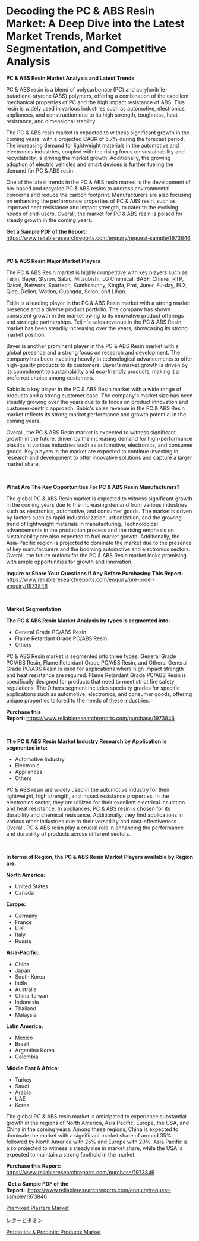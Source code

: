<p><h1>Decoding the PC & ABS Resin Market: A Deep Dive into the Latest Market Trends, Market Segmentation, and Competitive Analysis</h1></p><p><strong>PC & ABS Resin Market Analysis and Latest Trends</strong></p>
<p><p>PC & ABS resin is a blend of polycarbonate (PC) and acrylonitrile-butadiene-styrene (ABS) polymers, offering a combination of the excellent mechanical properties of PC and the high impact resistance of ABS. This resin is widely used in various industries such as automotive, electronics, appliances, and construction due to its high strength, toughness, heat resistance, and dimensional stability.</p><p>The PC & ABS resin market is expected to witness significant growth in the coming years, with a projected CAGR of 5.7% during the forecast period. The increasing demand for lightweight materials in the automotive and electronics industries, coupled with the rising focus on sustainability and recyclability, is driving the market growth. Additionally, the growing adoption of electric vehicles and smart devices is further fueling the demand for PC & ABS resin.</p><p>One of the latest trends in the PC & ABS resin market is the development of bio-based and recycled PC & ABS resins to address environmental concerns and reduce the carbon footprint. Manufacturers are also focusing on enhancing the performance properties of PC & ABS resin, such as improved heat resistance and impact strength, to cater to the evolving needs of end-users. Overall, the market for PC & ABS resin is poised for steady growth in the coming years.</p></p>
<p><strong>Get a Sample PDF of the Report:&nbsp;</strong> <a href="https://www.reliableresearchreports.com/enquiry/request-sample/1973846">https://www.reliableresearchreports.com/enquiry/request-sample/1973846</a></p>
<p>&nbsp;</p>
<p><strong>PC & ABS Resin Major Market Players</strong></p>
<p><p>The PC & ABS Resin market is highly competitive with key players such as Teijin, Bayer, Styron, Sabic, Mitsubishi, LG Chemical, BASF, Chimei, RTP, Daicel, Network, Spartech, Kumhosunny, Kingfa, Pret, Juner, Fu-day, FLX, Qide, Dellon, Wotlon, Guangda, Selon, and Lihan.</p><p>Teijin is a leading player in the PC & ABS Resin market with a strong market presence and a diverse product portfolio. The company has shown consistent growth in the market owing to its innovative product offerings and strategic partnerships. Teijin's sales revenue in the PC & ABS Resin market has been steadily increasing over the years, showcasing its strong market position.</p><p>Bayer is another prominent player in the PC & ABS Resin market with a global presence and a strong focus on research and development. The company has been investing heavily in technological advancements to offer high-quality products to its customers. Bayer's market growth is driven by its commitment to sustainability and eco-friendly products, making it a preferred choice among customers.</p><p>Sabic is a key player in the PC & ABS Resin market with a wide range of products and a strong customer base. The company's market size has been steadily growing over the years due to its focus on product innovation and customer-centric approach. Sabic's sales revenue in the PC & ABS Resin market reflects its strong market performance and growth potential in the coming years.</p><p>Overall, the PC & ABS Resin market is expected to witness significant growth in the future, driven by the increasing demand for high-performance plastics in various industries such as automotive, electronics, and consumer goods. Key players in the market are expected to continue investing in research and development to offer innovative solutions and capture a larger market share.</p></p>
<p>&nbsp;</p>
<p><strong>What Are The Key Opportunities For PC & ABS Resin Manufacturers?</strong></p>
<p><p>The global PC & ABS Resin market is expected to witness significant growth in the coming years due to the increasing demand from various industries such as electronics, automotive, and consumer goods. The market is driven by factors such as rapid industrialization, urbanization, and the growing trend of lightweight materials in manufacturing. Technological advancements in the production process and the rising emphasis on sustainability are also expected to fuel market growth. Additionally, the Asia-Pacific region is projected to dominate the market due to the presence of key manufacturers and the booming automotive and electronics sectors. Overall, the future outlook for the PC & ABS Resin market looks promising with ample opportunities for growth and innovation.</p></p>
<p><strong>Inquire or Share Your Questions If Any Before Purchasing This Report:</strong> <a href="https://www.reliableresearchreports.com/enquiry/pre-order-enquiry/1973846">https://www.reliableresearchreports.com/enquiry/pre-order-enquiry/1973846</a></p>
<p>&nbsp;</p>
<p><strong>Market Segmentation</strong></p>
<p><strong>The PC & ABS Resin Market Analysis by types is segmented into:</strong></p>
<p><ul><li>General Grade PC/ABS Resin</li><li>Flame Retardant Grade PC/ABS Resin</li><li>Others</li></ul></p>
<p><p>PC & ABS Resin market is segmented into three types: General Grade PC/ABS Resin, Flame Retardant Grade PC/ABS Resin, and Others. General Grade PC/ABS Resin is used for applications where high impact strength and heat resistance are required. Flame Retardant Grade PC/ABS Resin is specifically designed for products that need to meet strict fire safety regulations. The Others segment includes specialty grades for specific applications such as automotive, electronics, and consumer goods, offering unique properties tailored to the needs of these industries.</p></p>
<p><strong>Purchase this Report:&nbsp;</strong><a href="https://www.reliableresearchreports.com/purchase/1973846">https://www.reliableresearchreports.com/purchase/1973846</a></p>
<p>&nbsp;</p>
<p><strong>The PC & ABS Resin Market Industry Research by Application is segmented into:</strong></p>
<p><ul><li>Automotive Industry</li><li>Electronic</li><li>Appliances</li><li>Others</li></ul></p>
<p><p>PC & ABS resin are widely used in the automotive industry for their lightweight, high strength, and impact resistance properties. In the electronics sector, they are utilized for their excellent electrical insulation and heat resistance. In appliances, PC & ABS resin is chosen for its durability and chemical resistance. Additionally, they find applications in various other industries due to their versatility and cost-effectiveness. Overall, PC & ABS resin play a crucial role in enhancing the performance and durability of products across different sectors.</p></p>
<p>&nbsp;</p>
<p><strong>In terms of Region, the PC & ABS Resin Market Players available by Region are:</strong></p>
<p>
    <p> <strong> North America: </strong>
        <ul>
            <li>United States</li>
            <li>Canada</li>
        </ul>
        </p> 
    <p> <strong> Europe: </strong>
        <ul>
            <li>Germany</li>
            <li>France</li>
            <li>U.K.</li>
            <li>Italy</li>
            <li>Russia</li>
        </ul>
        </p> 
    <p> <strong> Asia-Pacific: </strong>
        <ul>
            <li>China</li>
            <li>Japan</li>
            <li>South Korea</li>
            <li>India</li>
            <li>Australia</li>
            <li>China Taiwan</li>
            <li>Indonesia</li>
            <li>Thailand</li>
            <li>Malaysia</li>
        </ul>
        </p> 
    <p> <strong> Latin America: </strong>
        <ul>
            <li>Mexico</li>
            <li>Brazil</li>
            <li>Argentina Korea</li>
            <li>Colombia</li>
        </ul>
        </p> 
    <p> <strong> Middle East & Africa: </strong>
        <ul>
            <li>Turkey</li>
            <li>Saudi</li>
            <li>Arabia</li>
            <li>UAE</li>
            <li>Korea</li>
        </ul>
    </p>
    </p>
<p><p>The global PC & ABS resin market is anticipated to experience substantial growth in the regions of North America, Asia Pacific, Europe, the USA, and China in the coming years. Among these regions, China is expected to dominate the market with a significant market share of around 35%, followed by North America with 25% and Europe with 20%. Asia Pacific is also projected to witness a steady rise in market share, while the USA is expected to maintain a strong foothold in the market.</p></p>
<p><strong>Purchase this Report: </strong><a href="https://www.reliableresearchreports.com/purchase/1973846">https://www.reliableresearchreports.com/purchase/1973846</a></p>
<p>&nbsp;<strong>Get a Sample PDF of the Report:&nbsp;&nbsp;</strong><a href="https://www.reliableresearchreports.com/enquiry/request-sample/1973846">https://www.reliableresearchreports.com/enquiry/request-sample/1973846</a></p>
<p><strong></strong></p>
<p><p><a href="https://github.com/eeaveuhhh/Market-Research-Report-List-1/blob/main/premixed-plasters-market.md">Premixed Plasters Market</a></p><p><a href="https://medium.com/@rexkhler2023/%E3%83%93%E3%82%BF%E3%83%9F%E3%83%B3%E3%81%AE%E5%B8%82%E5%A0%B4%E5%B1%95%E6%9C%9B-%E7%94%A3%E6%A5%AD%E6%A6%82%E8%A6%81%E3%81%A8%E4%BA%88%E6%B8%AC-2024%E5%B9%B4%E3%81%8B%E3%82%892031%E5%B9%B4-b94c896d6d27">レタービタミン</a></p><p><a href="https://github.com/brentleyjimmiealvaradoz4l1rea/Market-Research-Report-List-1/blob/main/probiotics-probiotic-products-market.md">Probiotics & Probiotic Products Market</a></p></p>
